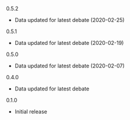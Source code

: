 0.5.2
* Data updated for latest debate (2020-02-25)

0.5.1
* Data updated for latest debate (2020-02-19)

0.5.0
* Data updated for latest debate (2020-02-07)

0.4.0
* Data updated for latest debate

0.1.0 
* Initial release
